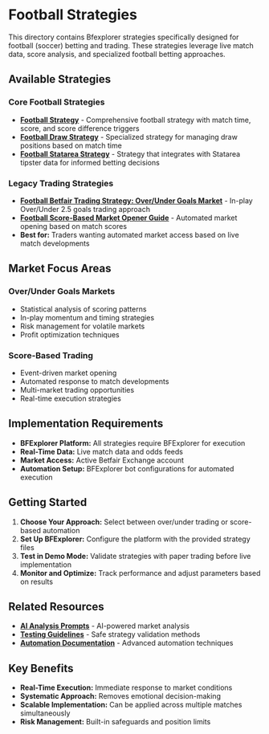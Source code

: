 # Football Strategies

This directory contains Bfexplorer strategies specifically designed for football (soccer) betting and trading. These strategies leverage live match data, score analysis, and specialized football betting approaches.

## Available Strategies

### Core Football Strategies
- **[Football Strategy](Football-Strategy.md)** - Comprehensive football strategy with match time, score, and score difference triggers
- **[Football Draw Strategy](Football-Draw-Strategy.md)** - Specialized strategy for managing draw positions based on match time
- **[Football Statarea Strategy](Football-Statarea-Strategy.md)** - Strategy that integrates with Statarea tipster data for informed betting decisions

### Legacy Trading Strategies
- **[Football Betfair Trading Strategy: Over/Under Goals Market](TradeOverUnderGoals.md)** - In-play Over/Under 2.5 goals trading approach
- **[Football Score-Based Market Opener Guide](OpenMyMarketsByScore.md)** - Automated market opening based on match scores
- **Best for:** Traders wanting automated market access based on live match developments

## Market Focus Areas

### Over/Under Goals Markets
- Statistical analysis of scoring patterns
- In-play momentum and timing strategies
- Risk management for volatile markets
- Profit optimization techniques

### Score-Based Trading
- Event-driven market opening
- Automated response to match developments
- Multi-market trading opportunities
- Real-time execution strategies

## Implementation Requirements

- **BFExplorer Platform:** All strategies require BFExplorer for execution
- **Real-Time Data:** Live match data and odds feeds
- **Market Access:** Active Betfair Exchange account
- **Automation Setup:** BFExplorer bot configurations for automated execution

## Getting Started

1. **Choose Your Approach:** Select between over/under trading or score-based automation
2. **Set Up BFExplorer:** Configure the platform with the provided strategy files
3. **Test in Demo Mode:** Validate strategies with paper trading before live implementation
4. **Monitor and Optimize:** Track performance and adjust parameters based on results

## Related Resources

- **[AI Analysis Prompts](../../Prompts/README.md)** - AI-powered market analysis
- **[Testing Guidelines](../../TestingStrategy.md)** - Safe strategy validation methods
- **[Automation Documentation](../../Automation/README.md)** - Advanced automation techniques

## Key Benefits

- **Real-Time Execution:** Immediate response to market conditions
- **Systematic Approach:** Removes emotional decision-making
- **Scalable Implementation:** Can be applied across multiple matches simultaneously
- **Risk Management:** Built-in safeguards and position limits
